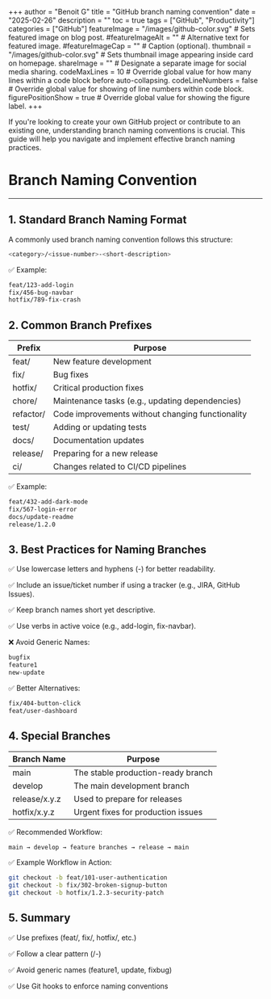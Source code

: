 +++
author = "Benoit G"
title = "GitHub branch naming convention"
date = "2025-02-26"
description = ""
toc = true
tags = ["GitHub", "Productivity"]
categories = ["GitHub"]
featureImage = "/images/github-color.svg" # Sets featured image on blog post.
#featureImageAlt = "" # Alternative text for featured image.
#featureImageCap = "" # Caption (optional).
thumbnail = "/images/github-color.svg" # Sets thumbnail image appearing inside card on homepage.
shareImage = "" # Designate a separate image for social media sharing.
codeMaxLines = 10 # Override global value for how many lines within a code block before auto-collapsing.
codeLineNumbers = false # Override global value for showing of line numbers within code block.
figurePositionShow = true # Override global value for showing the figure label.
+++

If you're looking to create your own GitHub project or contribute to an existing one, understanding branch naming conventions is crucial. This guide will help you navigate and implement effective branch naming practices.
<!--more-->

# Branch Naming Convention
---

## 1. Standard Branch Naming Format
A commonly used branch naming convention follows this structure:

```bash
<category>/<issue-number>-<short-description>
```

✅ Example:

```bash
feat/123-add-login
fix/456-bug-navbar
hotfix/789-fix-crash
```

## 2. Common Branch Prefixes

| Prefix   | Purpose                                      |
|----------|----------------------------------------------|
| feat/    | New feature development                      |
| fix/     | Bug fixes                                    |
| hotfix/  | Critical production fixes                    |
| chore/   | Maintenance tasks (e.g., updating dependencies) |
| refactor/| Code improvements without changing functionality |
| test/    | Adding or updating tests                     |
| docs/    | Documentation updates                        |
| release/ | Preparing for a new release                  |
| ci/      | Changes related to CI/CD pipelines           |

✅ Example:

```bash
feat/432-add-dark-mode
fix/567-login-error
docs/update-readme
release/1.2.0
```

## 3. Best Practices for Naming Branches

✅ Use lowercase letters and hyphens (-) for better readability.

✅ Include an issue/ticket number if using a tracker (e.g., JIRA, GitHub Issues).

✅ Keep branch names short yet descriptive.

✅ Use verbs in active voice (e.g., add-login, fix-navbar).

❌ Avoid Generic Names:

```bash
bugfix
feature1
new-update
```

✅ Better Alternatives:

```bash
fix/404-button-click
feat/user-dashboard
```

## 4. Special Branches

| Branch Name  | Purpose                           |
|--------------|-----------------------------------|
| main         | The stable production-ready branch|
| develop      | The main development branch       |
| release/x.y.z| Used to prepare for releases      |
| hotfix/x.y.z | Urgent fixes for production issues|

✅ Recommended Workflow:

```bash
main → develop → feature branches → release → main
```

✅ Example Workflow in Action:

```bash
git checkout -b feat/101-user-authentication
git checkout -b fix/302-broken-signup-button
git checkout -b hotfix/1.2.3-security-patch
```

## 5. Summary

✅ Use prefixes (feat/, fix/, hotfix/, etc.)

✅ Follow a clear pattern (<type>/<issue-number>-<short-description>)

✅ Avoid generic names (feature1, update, fixbug)

✅ Use Git hooks to enforce naming conventions